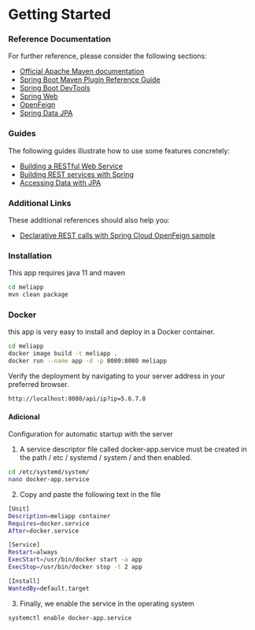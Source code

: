 # Getting Started

### Reference Documentation
For further reference, please consider the following sections:

* [Official Apache Maven documentation](https://maven.apache.org/guides/index.html)
* [Spring Boot Maven Plugin Reference Guide](https://docs.spring.io/spring-boot/docs/2.5.1/maven-plugin/reference/html/)
* [Spring Boot DevTools](https://docs.spring.io/spring-boot/docs/2.5.1/reference/htmlsingle/#using-boot-devtools)
* [Spring Web](https://docs.spring.io/spring-boot/docs/2.5.1/reference/htmlsingle/#boot-features-developing-web-applications)
* [OpenFeign](https://docs.spring.io/spring-cloud-openfeign/docs/current/reference/html/)
* [Spring Data JPA](https://docs.spring.io/spring-boot/docs/2.5.1/reference/htmlsingle/#boot-features-jpa-and-spring-data)

### Guides
The following guides illustrate how to use some features concretely:

* [Building a RESTful Web Service](https://spring.io/guides/gs/rest-service/)
* [Building REST services with Spring](https://spring.io/guides/tutorials/bookmarks/)
* [Accessing Data with JPA](https://spring.io/guides/gs/accessing-data-jpa/)

### Additional Links
These additional references should also help you:

* [Declarative REST calls with Spring Cloud OpenFeign sample](https://github.com/spring-cloud-samples/feign-eureka)

### Installation
This app requires java 11 and maven

```sh
cd meliapp
mvn clean package
```
### Docker
this app is very easy to install and deploy in a Docker container.

```sh
cd meliapp
docker image build -t meliapp .
docker run --name app -d -p 8080:8080 meliapp
```

Verify the deployment by navigating to your server address in your preferred browser.

```sh
http://localhost:8080/api/ip?ip=5.6.7.8
```

#### Adicional
Configuration for automatic startup with the server

1. A service descriptor file called docker-app.service must be created in the path / etc / systemd / system / and then enabled.

```sh
cd /etc/systemd/system/
nano docker-app.service
```

2. Copy and paste the following text in the file

```sh
[Unit]
Description=meliapp container  
Requires=docker.service  
After=docker.service

[Service]
Restart=always  
ExecStart=/usr/bin/docker start -a app  
ExecStop=/usr/bin/docker stop -t 2 app

[Install]
WantedBy=default.target
```

3. Finally, we enable the service in the operating system

```sh
systemctl enable docker-app.service
```